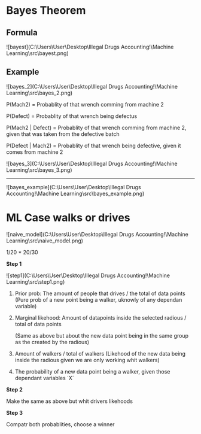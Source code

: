 <h1>Bayes Theorem</h1>

<h2>Formula</h2>

![bayest](C:\Users\User\Desktop\Illegal Drugs Accounting!\Machine Learning\src\bayest.png)

<h2>Example</h2>

![bayes_2](C:\Users\User\Desktop\Illegal Drugs Accounting!\Machine Learning\src\bayes_2.png)

P(Mach2) = Probablity of that wrench comming from machine 2

P(Defect) = Probablity of that wrench being defectus

P(Mach2 | Defect) = Probablity of that wrench comming from machine 2, given that was taken from the defective batch

P(Defect | Mach2) = Probablity of that wrench being defective, given it comes from machine 2



![bayes_3](C:\Users\User\Desktop\Illegal Drugs Accounting!\Machine Learning\src\bayes_3.png)

---

![bayes_example](C:\Users\User\Desktop\Illegal Drugs Accounting!\Machine Learning\src\bayes_example.png)

<h1>ML Case walks or drives</h1>

![naive_model](C:\Users\User\Desktop\Illegal Drugs Accounting!\Machine Learning\src\naive_model.png)

1/20 * 20/30

**Step 1**

![step1](C:\Users\User\Desktop\Illegal Drugs Accounting!\Machine Learning\src\step1.png)

1. Prior prob: The amount of people that drives / the total of data points
   (Pure prob of a new point being a walker, uknowly of any dependan variable)

2. Marginal likehood: Amount of datapoints inside the selected radious / total of data points

   (Same as above but about the new data point being in the same group as the created by the radious)

3. Amount of walkers / total of walkers
   (Likehood of the new data being inside the radious given we are only working whit walkers)

4. The probability of a new data point being a walker, given those dependant variables ´X´

**Step 2**

Make the same as above but whit drivers likehoods

**Step 3**

Compatr both probablities, choose a winner